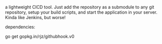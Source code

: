 a lightweight CICD tool.  Just add the repository as a submodule to any git repository, setup your build scripts, and start the application in your server. Kinda like Jenkins, but worse!

dependencies: 

go get gopkg.in/rjz/githubhook.v0
